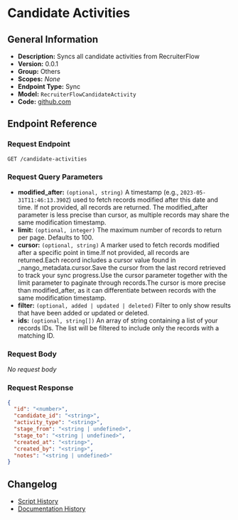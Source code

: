 <!-- BEGIN GENERATED CONTENT -->
# Candidate Activities

## General Information

- **Description:** Syncs all candidate activities from RecruiterFlow
- **Version:** 0.0.1
- **Group:** Others
- **Scopes:** _None_
- **Endpoint Type:** Sync
- **Model:** `RecruiterFlowCandidateActivity`
- **Code:** [github.com](https://github.com/NangoHQ/integration-templates/tree/main/integrations/recruiterflow/syncs/candidate-activities.ts)


## Endpoint Reference

### Request Endpoint

`GET /candidate-activities`

### Request Query Parameters

- **modified_after:** `(optional, string)` A timestamp (e.g., `2023-05-31T11:46:13.390Z`) used to fetch records modified after this date and time. If not provided, all records are returned. The modified_after parameter is less precise than cursor, as multiple records may share the same modification timestamp.
- **limit:** `(optional, integer)` The maximum number of records to return per page. Defaults to 100.
- **cursor:** `(optional, string)` A marker used to fetch records modified after a specific point in time.If not provided, all records are returned.Each record includes a cursor value found in _nango_metadata.cursor.Save the cursor from the last record retrieved to track your sync progress.Use the cursor parameter together with the limit parameter to paginate through records.The cursor is more precise than modified_after, as it can differentiate between records with the same modification timestamp.
- **filter:** `(optional, added | updated | deleted)` Filter to only show results that have been added or updated or deleted.
- **ids:** `(optional, string[])` An array of string containing a list of your records IDs. The list will be filtered to include only the records with a matching ID.

### Request Body

_No request body_

### Request Response

```json
{
  "id": "<number>",
  "candidate_id": "<string>",
  "activity_type": "<string>",
  "stage_from": "<string | undefined>",
  "stage_to": "<string | undefined>",
  "created_at": "<string>",
  "created_by": "<string>",
  "notes": "<string | undefined>"
}
```

## Changelog

- [Script History](https://github.com/NangoHQ/integration-templates/commits/main/integrations/recruiterflow/syncs/candidate-activities.ts)
- [Documentation History](https://github.com/NangoHQ/integration-templates/commits/main/integrations/recruiterflow/syncs/candidate-activities.md)

<!-- END  GENERATED CONTENT -->

